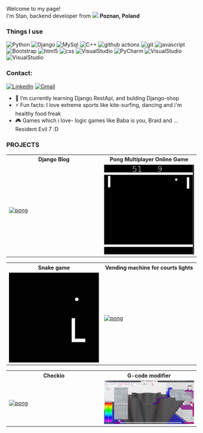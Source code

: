 <p>Welcome to my page! </br> I'm Stan, backend developer from <img src="https://cdn-icons-png.flaticon.com/512/4628/4628690.png" width="13"/> <b>Poznan, Poland</b>
 
<h3>Things I use</h3> 
          
<p>   

  <img alt="Python" src="https://img.shields.io/badge/Python-3776AB?style=for-the-badge&logo=python&logoColor=white" />
  <img alt="Django" src="https://img.shields.io/badge/Django-092E20?style=for-the-badge&logo=django&logoColor=white" />
  <img alt="MySql" src="https://img.shields.io/badge/MySQL-00000F?style=for-the-badge&logo=mysql&logoColor=white" />
  <img alt="C++" src="https://img.shields.io/badge/C%2B%2B-00599C?style=for-the-badge&logo=c%2B%2B&logoColor=white" />
  <img alt="github actions" src="https://img.shields.io/badge/GitHub-100000?style=for-the-badge&logo=github&logoColor=white" /> 
  <img alt="git" src="https://img.shields.io/badge/GIT-E44C30?style=for-the-badge&logo=git&logoColor=white" />  
  <img alt="javascript" src="https://img.shields.io/badge/JavaScript-F7DF1E?style=for-the-badge&logo=javascript&logoColor=black" />
  <img alt="Bootstrap" src="https://img.shields.io/badge/Bootstrap-563D7C?style=for-the-badge&logo=bootstrap&logoColor=white" />
  <img alt="html5" src="https://img.shields.io/badge/HTML5-E34F26?style=for-the-badge&logo=html5&logoColor=white" />  
  <img alt="css" src="https://img.shields.io/badge/CSS3-1572B6?style=for-the-badge&logo=css3&logoColor=white" />
  <img alt="VisualStudio" src="https://img.shields.io/badge/Visual_Studio_Code-0078D4?style=for-the-badge&logo=visual%20studio%20code&logoColor=white" />
  <img alt="PyCharm" src="https://img.shields.io/badge/PyCharm-000000.svg?&style=for-the-badge&logo=PyCharm&logoColor=white" />
  <img alt="VisualStudio" src="https://img.shields.io/badge/Visual_Studio_Code-0078D4?style=for-the-badge&logo=visual%20studio%20code&logoColor=white" />
  <img alt="VisualStudio" src="https://img.shields.io/badge/Linux-FCC624?style=for-the-badge&logo=linux&logoColor=black" />
  
  
</p>

<h3>Contact:</h3>

[![LinkedIn](https://img.shields.io/badge/LinkedIn-0077B5?style=for-the-badge&logo=linkedin&logoColor=white)](https://linkedin.com/in/standev )
[![Gmail](https://img.shields.io/badge/Gmail-D14836?style=for-the-badge&logo=gmail&logoColor=white)](mailto:strogala@gmail.com)


- 🌱 I’m currently learning Django RestApi, and bulding Django-shop
- ⚡ Fun facts: I love extreme sports like kite-surfing, dancing and i'm healthy food freak
- 🎮 Games which i love- logic games like Baba is you, Braid and ... Resident Evil 7 :D

<h3>PROJECTS</h3>
<table>
 <tr>
    <th>Django Blog</th>
    <th>Pong Multiplayer Online Game</th>
 </tr>
 <tr>
  <td width="50%">
   <a href="https://github.com/Stanotech/Django_blog"><img alt="pong" src="assets/blog.gif"> </img></a>   
  </td>
  <td width="50%">
  <a href="https://github.com/Stanotech/Pong-multiplayer-online"><img alt="pong" src="assets/pong.gif"> </img></a>   
  </td>
 </tr>
</table>

<div align="center";> 
  
<table style="margin:0 auto;">
 <tr>
    <th>Snake game</th>
    <th>Vending machine for courts lights</th>
 </tr>
 <tr style: width="100%">
  <td width="50%">
   <a href="https://github.com/Stanotech/Snake"><img alt="pong" src="assets/snake.gif" width="100%"> </img></a>   
  </td>
  <td width="50%">     
   <a href=https://github.com/Stanotech/VENDING-MACHINE-from-scratch><img alt="pong" src="assets/vending machine.gif" width="100%"> </img></a>
  </td>
 </tr>
</table>
</div>

<table>
 <tr>
    <th>Checkio</th>
    <th>G-code modifier</th>
 </tr>
 <tr>
  <td width="50%">
   <a href="https://github.com/Stanotech/perfection_training_checkio"><img alt="pong" src="assets/checkio.gif"> </img></a> 
  </td>
  <td width="50%">
   <a href="https://github.com/Stanotech/seam_eraser_gcode"><img alt="pong" src="assets/gcode.jpg"> </img></a> 
  </td>
 </tr>
</table>


